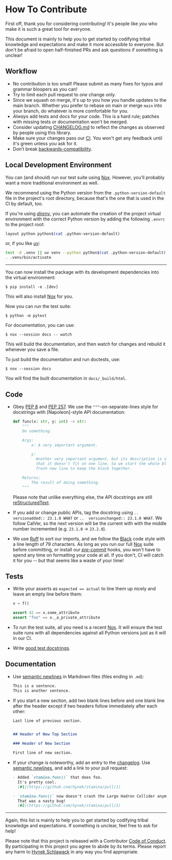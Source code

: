 # How To Contribute

First off, thank you for considering contributing!
It's people like *you* who make it is such a great tool for everyone.

This document is mainly to help you to get started by codifying tribal knowledge and expectations and make it more accessible to everyone.
But don't be afraid to open half-finished PRs and ask questions if something is unclear!


## Workflow

- No contribution is too small!
  Please submit as many fixes for typos and grammar bloopers as you can!
- Try to limit each pull request to *one* change only.
- Since we squash on merge, it's up to you how you handle updates to the main branch.
  Whether you prefer to rebase on main or merge `main` into your branch, do whatever is more comfortable for you.
- *Always* add tests and docs for your code.
  This is a hard rule; patches with missing tests or documentation won't be merged.
- Consider updating [CHANGELOG.md][changelog] to reflect the changes as observed by people using this library.
- Make sure your changes pass our [CI].
  You won't get any feedback until it's green unless you ask for it.
- Don’t break [backwards-compatibility].


## Local Development Environment

You can (and should) run our test suite using [Nox].
However, you’ll probably want a more traditional environment as well.

We recommend using the Python version from the `.python-version-default` file in the project's root directory, because that's the one that is used in the CI by default, too.

If you're using [*direnv*](https://direnv.net), you can automate the creation of the project virtual environment with the correct Python version by adding the following `.envrc` to the project root:

```bash
layout python python$(cat .python-version-default)
```

or, if you like [*uv*](https://github.com/astral-sh/uv):

```bash
test -d .venv || uv venv --python python$(cat .python-version-default)
. .venv/bin/activate
```

---

You can now install the package with its development dependencies into the virtual environment:

```console
$ pip install -e .[dev]
```

This will also install [Nox] for you.

Now you can run the test suite:

```console
$ python -m pytest
```

For documentation, you can use:

```console
$ nox --session docs -- watch
```

This will build the documentation, and then watch for changes and rebuild it whenever you save a file.

To just build the documentation and run doctests, use:

```console
$ nox --session docs
```

You will find the built documentation in `docs/_build/html`.


## Code

- Obey [PEP 8] and [PEP 257].
  We use the `"""`-on-separate-lines style for docstrings with [Napoleon]-style API documentation:

  ```python
  def func(x: str, y: int) -> str:
      """
      Do something.

      Args:
          x: A very important argument.

          y:
            Another very important argument, but its description is so long
            that it doesn't fit on one line. So we start the whole block on a
            fresh new line to keep the block together.

      Returns:
          The result of doing something.
      """
  ```

  Please note that unlike everything else, the API docstrings are still [reStructuredText].

- If you add or change public APIs, tag the docstring using `..  versionadded:: 23.1.0 WHAT` or `..  versionchanged:: 23.1.0 WHAT`.
  We follow CalVer, so the next version will be the current with with the middle number incremented (e.g. `23.1.0` -> `23.2.0`).

- We use [Ruff] to sort our imports, and we follow the [Black] code style with a line length of 79 characters.
  As long as you run our full [Nox] suite before committing, or install our [*pre-commit*] hooks, you won't have to spend any time on formatting your code at all.
  If you don't, CI will catch it for you -- but that seems like a waste of your time!


## Tests

- Write your asserts as `expected == actual` to line them up nicely and leave an empty line before them:

  ```python
  x = f()

  assert 42 == x.some_attribute
  assert "foo" == x._a_private_attribute
  ```

- To run the test suite, all you need is a recent [Nox].
  It will ensure the test suite runs with all dependencies against all Python versions just as it will in our CI.

- Write [good test docstrings].


## Documentation

- Use [semantic newlines] in Markdown files (files ending in `.md`):

  ```markdown
  This is a sentence.
  This is another sentence.
  ```

- If you start a new section, add two blank lines before and one blank line after the header except if two headers follow immediately after each other:

  ```markdown
  Last line of previous section.


  ## Header of New Top Section

  ### Header of New Section

  First line of new section.
  ```

- If your change is noteworthy, add an entry to the [changelog].
  Use [semantic newlines], and add a link to your pull request:

  ```markdown
  - Added `stamina.func()` that does foo.
    It's pretty cool.
    [#1](https://github.com/hynek/stamina/pull/1)

  - `stamina.func()` now doesn't crash the Large Hadron Collider anymore.
    That was a nasty bug!
    [#2](https://github.com/hynek/stamina/pull/2)
  ```

---

Again, this list is mainly to help you to get started by codifying tribal knowledge and expectations.
If something is unclear, feel free to ask for help!

Please note that this project is released with a Contributor [Code of Conduct].
By participating in this project you agree to abide by its terms.
Please report any harm to [Hynek Schlawack] in any way you find appropriate.



[ci]: https://github.com/hynek/stamina/actions
[backwards-compatibility]: https://github.com/hynek/stamina/blob/main/.github/SECURITY.md
[changelog]: https://github.com/hynek/stamina/blob/main/CHANGELOG.md
[nox]: https://nox.thea.codes/
[semantic newlines]: https://rhodesmill.org/brandon/2012/one-sentence-per-line/
[Ruff]: https://github.com/astral-sh/ruff
[*pre-commit*]: https://pre-commit.com/
[Black]: https://github.com/psf/black
[reStructuredText]: https://www.sphinx-doc.org/en/master/usage/restructuredtext/basics.html
[good test docstrings]: https://jml.io/test-docstrings/
[code of conduct]: https://github.com/hynek/stamina/blob/main/.github/CODE_OF_CONDUCT.md
[Hynek Schlawack]: https://hynek.me/about/
[pep 257]: https://peps.python.org/pep-0257/
[pep 8]: https://peps.python.org/pep-0008/
